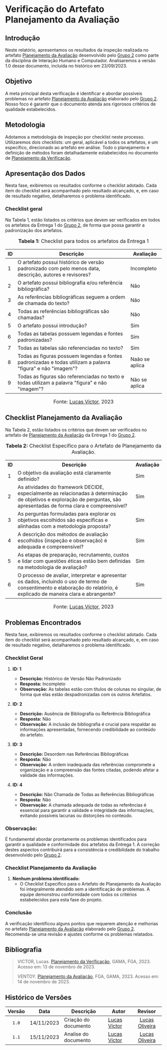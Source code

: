 # Verificação do Artefato Planejamento da Avaliação

## Introdução

Neste relatório, apresentamos os resultados da inspeção realizada no artefato [Planejamento da Avaliação](https://github.com/Interacao-Humano-Computador/2023.2-Ventoy/blob/main/docs/planejamento/Planejamento-da-avaliacao.md) desenvolvido pelo [Grupo 2](https://interacao-humano-computador.github.io/2023.2-Ventoy/) como parte da disciplina de Interação Humano e Computador. Analisaremos a versão 1.0 desse documento, incluída no histórico em 23/09/2023.

## Objetivo

A meta principal desta verificação é identificar e abordar possíveis problemas no artefato [Planejamento da Avaliação](https://github.com/Interacao-Humano-Computador/2023.2-Ventoy/blob/main/docs/planejamento/Planejamento-da-avaliacao.md)  elaborado pelo [Grupo 2](https://interacao-humano-computador.github.io/2023.2-Ventoy/). Nosso foco é garantir que o documento atenda aos rigorosos critérios de qualidade estabelecidos.

## Metodologia

Adotamos a metodologia de inspeção por checklist neste processo. Utilizaremos dois checklists: um geral, aplicável a todos os artefatos, e um específico, direcionado ao artefato em análise. Todo o planejamento e definição de métodos foram detalhadamente estabelecidos no documento de [Planejamento da Verificação](https://github.com/Interacao-Humano-Computador/2023.2-NotaLegal/blob/main/docs/verificacao/Grupo%202/Entrega%201/planejamento-verificacao.md#planejamento-da-verifica%C3%A7%C3%A3o-da-etapa-1-do-grupo-2).



## Apresentação dos Dados

Nesta fase, exibiremos os resultados conforme o checklist adotado. Cada item do checklist será acompanhado pelo resultado alcançado, e, em caso de resultado negativo, detalharemos o problema identificado.

### Checklist geral

Na Tabela 1, estão listados os critérios que devem ser verificados em todos os artefatos da Entrega 1 do [Grupo 2](https://interacao-humano-computador.github.io/2023.2-Ventoy/), de forma que possa garantir a padronização dos artefatos.


<div align="center">
<font size="3"><p style="text-align: center"><b>Tabela 1:</b> Checklist para todos os artefatos da Entrega 1</p></font>

<table>
  <thead>
    <tr>
      <th>ID</th>
      <th>Descrição</th>
      <th>Avaliação</th>
    </tr>
  </thead>
  <tbody>
    <tr>
      <td>1</td>
      <td>O artefato possui histórico de versão padronizado com pelo menos data, descrição, autores e revisores?</td>
      <td>Incompleto</td>
    </tr>
    <tr>
      <td>2</td>
      <td>O artefato possui bibliografia e/ou referência bibliográfica?</td>
      <td>Não</td>
    </tr>
    <tr>
      <td>3</td>
      <td>As referências bibliográficas seguem a ordem de chamada do texto?</td>
      <td>Não</td>
    </tr>
    <tr>
      <td>4</td>
      <td>Todas as referências bibliográficas são chamadas?</td>
      <td>Não</td>
    </tr>
    <tr>
      <td>5</td>
      <td>O artefato possui introdução?</td>
      <td>Sim</td>
    </tr>
    <tr>
      <td>6</td>
      <td>Todas as tabelas possuem legendas e fontes padronizadas?</td>
      <td>Sim</td>
    </tr>
    <tr>
      <td>7</td>
      <td>Todas as tabelas são referenciadas no texto?</td>
      <td>Sim</td>
    </tr>
    <tr>
      <td>8</td>
      <td>Todas as figuras possuem legendas e fontes padronizadas e todas utilizam a palavra "figura" e não "imagem"?</td>
      <td>Naão se aplica</td>
    </tr>
    <tr>
      <td>9</td>
      <td>Todas as figuras são referenciadas no texto e todas utilizam a palavra "figura" e não "imagem"?</td>
      <td>Não se aplica</td>
    </tr>
</table>

<font size="3"><p style="text-align: center">Fonte: <a href="https://github.com/Lucas13032003">Lucas Víctor</a>, 2023</p></font>
</div>

## Checklist Planejamento da Avaliação

Na Tabela 2, estão listados os critérios que devem ser verificados no artefato de [Planejamento da Avaliação]() da Entrega 1 do [Grupo 2](https://interacao-humano-computador.github.io/2023.2-Ventoy/).

<div align="center">
  <font size="3"><p style="text-align: center"><b>Tabela 2:</b> Checklist Específico para o Artefato de Planejamento da Avaliação.</p></font>

  <table>
    <tr>
      <th>ID</th>
      <th>Descrição</th>
      <th>Avaliação</th>
    </tr>
    <tr>
      <td>1</td>
      <td>O objetivo da avaliação está claramente definido?</td>
      <td>Sim</td>
    </tr>
    <tr>
      <td>2</td>
      <td> As atividades do framework DECIDE, especialmente as relacionadas à determinação de objetivos e exploração de perguntas, são apresentadas de forma clara e compreensível?</td>
      <td>Sim</td>
    </tr>
    <tr>
      <td>3</td>
      <td>As perguntas formuladas para explorar os objetivos escolhidos são específicas e alinhadas com a metodologia proposta?</td>
      <td>Sim</td>
    </tr>
    <tr>
      <td>4</td>
      <td>A descrição dos métodos de avaliação escolhidos (inspeção e observação) é adequada e compreensível?</td>
      <td>Sim</td>
    </tr>
    <tr>
      <td>5</td>
      <td>As etapas de preparação, recrutamento, custos e lidar com questões éticas estão bem definidas na metodologia de avaliação?</td>
      <td>Sim</td>
    </tr>
    <tr>
      <td>6</td>
      <td> O processo de avaliar, interpretar e apresentar os dados, incluindo o uso de termo de consentimento e elaboração do relatório, é explicado de maneira clara e abrangente?</td>
      <td>Sim</td>
    </tr>
  </table>

<font size="3"><p style="text-align: center">Fonte: <a href="https://github.com/Lucas13032003">Lucas Víctor</a>, 2023</p></font>
</div>


</div>

## Problemas Encontrados

Nesta fase, exibiremos os resultados conforme o checklist adotado. Cada item do checklist será acompanhado pelo resultado alcançado, e, em caso de resultado negativo, detalharemos o problema identificado.


### Checklist Geral

1. **ID: 1**
   - **Descrição:** Histórico de Versão Não Padronizado
   - **Resposta:** Incompleto
   - **Observação:** As tabelas estão com títulos de colunas no singular, de forma que elas estão despadronizadas com os outros Artefatos.

2. **ID: 2**
   - **Descrição:** Ausência de Bibliografia ou Referência Bibliográfica
   - **Resposta:** Não
   - **Observação:** A inclusão de bibliografia é crucial para respaldar as informações apresentadas, fornecendo credibilidade ao conteúdo do artefato.

3. **ID: 3**
   - **Descrição:** Desordem nas Referências Bibliográficas
   - **Resposta:** Não
   - **Observação:** A ordem inadequada das referências compromete a organização e a compreensão das fontes citadas, podendo afetar a validade das informações.

4. **ID: 4**
   - **Descrição:** Não Chamada de Todas as Referências Bibliográficas
   - **Resposta:** Não
   - **Observação:** A chamada adequada de todas as referências é essencial para garantir a validade e integridade das informações, evitando possíveis lacunas ou distorções no conteúdo.

### Observação:

É fundamental abordar prontamente os problemas identificados para garantir a qualidade e conformidade dos artefatos da Entrega 1. A correção destes aspectos contribuirá para a consistência e credibilidade do trabalho desenvolvido pelo [Grupo 2](https://interacao-humano-computador.github.io/2023.2-Ventoy/).


### Checklist Planejamento da Avaliação

1. **Nenhum problema identificado:**
   - O Checklist Específico para o Artefato de Planejamento da Avaliação foi integralmente atendido sem a identificação de problemas. A equipe demonstrou conformidade com todos os critérios estabelecidos para esta fase do projeto.

### Conclusão

A verificação identificou alguns pontos que requerem atenção e melhorias no artefato [Planejamento da Avaliação](https://github.com/Interacao-Humano-Computador/2023.2-Ventoy/blob/main/docs/planejamento/Planejamento-da-avaliacao.md) elaborado pelo [Grupo 2](https://interacao-humano-computador.github.io/2023.2-Ventoy/). Recomenda-se uma revisão e ajustes conforme os problemas relatados.

## Bibliografia

>
> VICTOR, Lucas. [Planejamento da Verificação](https://github.com/Interacao-Humano-Computador/2023.2-NotaLegal/blob/main/docs/verificacao/Grupo%202/Entrega%201/planejamento-verificacao.md#planejamento-da-verifica%C3%A7%C3%A3o-da-etapa-1-do-grupo-2), GAMA, FGA, 2023. Acesso em: 13 de novembro de 2023.
>
> VENTOY. [Planejamento da Avaliação](https://github.com/Interacao-Humano-Computador/2023.2-Ventoy/blob/main/docs/planejamento/Planejamento-da-avaliacao.md), FGA, GAMA, 2023. Acesso em: 14 de novembro de 2023.

## Histórico de Versões

| Versão | Data   | Descrição     | Autor     |  Revisor        |
| :----: | ------ | ------------- | --------- | :-------------: |
| `1.0`  | 14/11/2023 | Criação do documento  | [Lucas Víctor](https://github.com/Lucas1303200)| [Lucas Oliveira](https://github.com/) |
| `1.1`  | 15/11/2023 | Analise do documento  | [Lucas Víctor](https://github.com/Lucas1303200)| [Lucas Oliveira](https://github.com/) |
